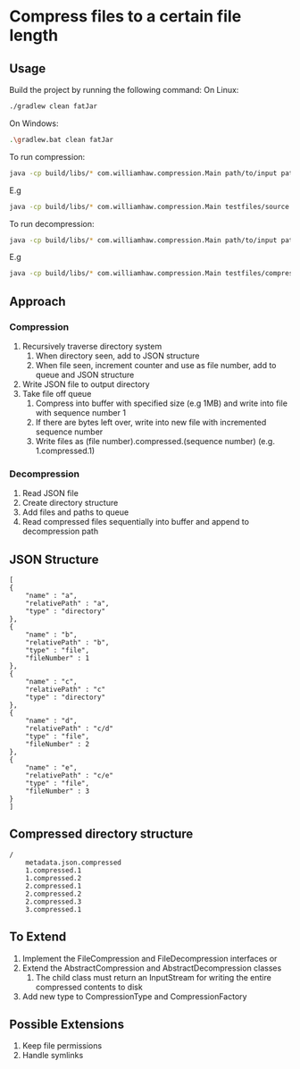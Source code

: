 # Compress files to a certain file length

## Usage
Build the project by running the following command:
On Linux:
```sh
./gradlew clean fatJar
```
On Windows:
```sh
.\gradlew.bat clean fatJar
```
To run compression:
```sh
java -cp build/libs/* com.williamhaw.compression.Main path/to/input path/to/output maxSizeMB
```
E.g
```sh
java -cp build/libs/* com.williamhaw.compression.Main testfiles/source testfiles/compressed 1
```
To run decompression:
```sh
java -cp build/libs/* com.williamhaw.compression.Main path/to/input path/to/output
```
E.g
```sh
java -cp build/libs/* com.williamhaw.compression.Main testfiles/compressed testfiles/decompressed
```
## Approach
### Compression
1. Recursively traverse directory system
    1. When directory seen, add to JSON structure
    2. When file seen, increment counter and use as file number, add to queue and JSON structure
2. Write JSON file to output directory
3. Take file off queue
    1. Compress into buffer with specified size (e.g 1MB) and write into file with sequence number 1
    2. If there are bytes left over, write into new file with incremented sequence number
    3. Write files as (file number).compressed.(sequence number) (e.g. 1.compressed.1)
### Decompression
1. Read JSON file
2. Create directory structure
3. Add files and paths to queue
4. Read compressed files sequentially into buffer and append to decompression path
## JSON Structure
```
[
{
    "name" : "a",
    "relativePath" : "a",
    "type" : "directory"
},
{
    "name" : "b",
    "relativePath" : "b",
    "type" : "file",
    "fileNumber" : 1
},
{
    "name" : "c",
    "relativePath" : "c"
    "type" : "directory"
},
{
    "name" : "d",
    "relativePath" : "c/d"
    "type" : "file",
    "fileNumber" : 2
},
{
    "name" : "e",
    "relativePath" : "c/e"
    "type" : "file",
    "fileNumber" : 3
}
]
```

## Compressed directory structure
```
/
    metadata.json.compressed
    1.compressed.1
    1.compressed.2
    2.compressed.1
    2.compressed.2
    2.compressed.3
    3.compressed.1
```

## To Extend
1. Implement the FileCompression and FileDecompression interfaces
or
2. Extend the AbstractCompression and AbstractDecompression classes
    1. The child class must return an InputStream for writing the entire compressed contents to disk
3. Add new type to CompressionType and CompressionFactory

## Possible Extensions
1. Keep file permissions
2. Handle symlinks